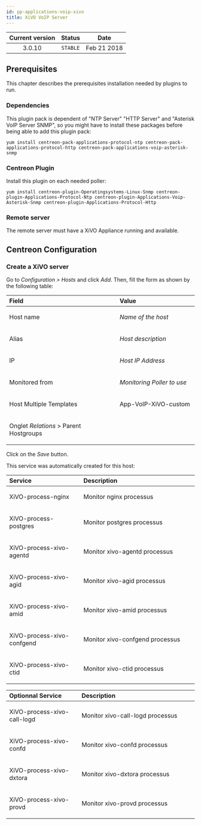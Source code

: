 ```yaml
---
id: pp-applications-voip-xivo
title: XiVO VoIP Server
---
```


| Current version | Status | Date |
| :-: | :-: | :-: |
| 3.0.10 | `STABLE` | Feb 21 2018 |

## Prerequisites
This chapter describes the prerequisites installation needed by plugins
to run.

### Dependencies
This plugin pack is dependent of "NTP Server" "HTTP Server" and "Asterisk VoIP Server SNMP", so you might have to install these packages before being able to add this plugin pack:

    yum install centreon-pack-applications-protocol-ntp centreon-pack-applications-protocol-http centreon-pack-applications-voip-asterisk-snmp

### Centreon Plugin
Install this plugin on each needed poller:

    yum install centreon-plugin-Operatingsystems-Linux-Snmp centreon-plugin-Applications-Protocol-Ntp centreon-plugin-Applications-Voip-Asterisk-Snmp centreon-plugin-Applications-Protocol-Http


### Remote server
The remote server must have a XiVO Appliance running and available.

## Centreon Configuration
### Create a XiVO server
Go to *Configuration &gt; Hosts* and click *Add*. Then, fill the form as
shown by the following table:

<table>
<colgroup>
<col width="58%" />
<col width="41%" />
</colgroup>
<thead>
<tr class="header">
<th align="left">Field</th>
<th align="left">Value</th>
</tr>
</thead>
<tbody>
<tr class="odd">
<td align="left"><p>Host name</p></td>
<td align="left"><p><em>Name of the host</em></p></td>
</tr>
<tr class="even">
<td align="left"><p>Alias</p></td>
<td align="left"><p><em>Host description</em></p></td>
</tr>
<tr class="odd">
<td align="left"><p>IP</p></td>
<td align="left"><p><em>Host IP Address</em></p></td>
</tr>
<tr class="even">
<td align="left"><p>Monitored from</p></td>
<td align="left"><p><em>Monitoring Poller to use</em></p></td>
</tr>
<tr class="odd">
<td align="left"><p>Host Multiple Templates</p></td>
<td align="left"><p>App-VoIP-XiVO-custom</p></td>
</tr>
<tr class="even">
<td align="left"><p>Onglet <em>Relations</em> &gt; Parent Hostgroups</p></td>
<td align="left"></td>
</tr>
</tbody>
</table>

Click on the *Save* button.

This service was automatically created for this host:

<table>
<colgroup>
<col width="39%" />
<col width="60%" />
</colgroup>
<thead>
<tr class="header">
<th align="left">Service</th>
<th align="left">Description</th>
</tr>
</thead>
<tbody>
<tr class="odd">
<td align="left"><p>XiVO-process-nginx</p></td>
<td align="left"><p>Monitor nginx processus</p></td>
</tr>
<tr class="even">
<td align="left"><p>XiVO-process-postgres</p></td>
<td align="left"><p>Monitor postgres processus</p></td>
</tr>
<tr class="odd">
<td align="left"><p>XiVO-process-xivo-agentd</p></td>
<td align="left"><p>Monitor xivo-agentd processus</p></td>
</tr>
<tr class="even">
<td align="left"><p>XiVO-process-xivo-agid</p></td>
<td align="left"><p>Monitor xivo-agid processus</p></td>
</tr>
<tr class="odd">
<td align="left"><p>XiVO-process-xivo-amid</p></td>
<td align="left"><p>Monitor xivo-amid processus</p></td>
</tr>
<tr class="even">
<td align="left"><p>XiVO-process-xivo-confgend</p></td>
<td align="left"><p>Monitor xivo-confgend processus</p></td>
</tr>
<tr class="odd">
<td align="left"><p>XiVO-process-xivo-ctid</p></td>
<td align="left"><p>Monitor xivo-ctid processus</p></td>
</tr>
</tbody>
</table>

<table>
<colgroup>
<col width="38%" />
<col width="61%" />
</colgroup>
<thead>
<tr class="header">
<th align="left">Optionnal Service</th>
<th align="left">Description</th>
</tr>
</thead>
<tbody>
<tr class="odd">
<td align="left"><p>XiVO-process-xivo-call-logd</p></td>
<td align="left"><p>Monitor xivo-call-logd processus</p></td>
</tr>
<tr class="even">
<td align="left"><p>XiVO-process-xivo-confd</p></td>
<td align="left"><p>Monitor xivo-confd processus</p></td>
</tr>
<tr class="odd">
<td align="left"><p>XiVO-process-xivo-dxtora</p></td>
<td align="left"><p>Monitor xivo-dxtora processus</p></td>
</tr>
<tr class="even">
<td align="left"><p>XiVO-process-xivo-provd</p></td>
<td align="left"><p>Monitor xivo-provd processus</p></td>
</tr>
</tbody>
</table>


